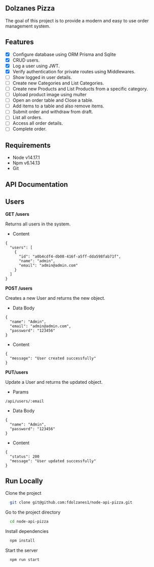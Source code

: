 ## Dolzanes Pizza

The goal of this project is to provide a modern and easy to use order management system.

## Features

- [x] Configure database using ORM Prisma and Sqlite
- [x] CRUD users.
- [x] Log a user using JWT.
- [x] Verify authentication for private routes using Middlewares.
- [ ] Show logged in user details.
- [ ] Create new Categories and List Categories.
- [ ] Create new Products and List Products from a specific category.
- [ ] Upload product image using multer
- [ ] Open an order table and Close a table.
- [ ] Add items to a table and also remove items.
- [ ] Submit order and withdraw from draft.
- [ ] List all orders.
- [ ] Access all order details.
- [ ] Complete order.

## Requirements

- Node v14.17.1
- Npm v6.14.13
- Git

## API Documentation

## Users

**GET /users**

Returns all users in the system.

- Content

```
{
  "users": [
    {
      "id": "a0b4cdf4-db08-416f-a5ff-dda598fab71f",
      "name": "admin",
      "email": "admin@admin.com"
    }
  ]
}
```

**POST /users**

Creates a new User and returns the new object.

- Data Body

```
{
  "name": "Admin",
  "email": "admin@admin.com",
  "password": "123456"
}
```

- Content

```
{
  "message": "User created successfully"
}
```

**PUT/users**

Update a User and returns the updated object.

- Params

```
/api/users/:email
```

- Data Body

```
{
  "name": "Admin",
  "password": "123456"
}
```

- Content

```
{
  "status": 200
  "message": "User updated successfully"
}
```

## Run Locally

Clone the project

```bash
  git clone git@github.com:fdolzanes1/node-api-pizza.git
```

Go to the project directory

```bash
  cd node-api-pizza
```

Install dependencies

```bash
  npm install
```

Start the server

```bash
  npm run start
```

